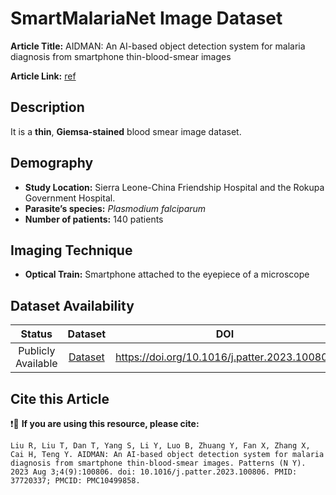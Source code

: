 # **SmartMalariaNet Image Dataset**  
**Article Title:** AIDMAN: An AI-based object detection system for malaria diagnosis from smartphone thin-blood-smear images

**Article Link:** [ref](https://www.sciencedirect.com/science/article/pii/S2666389923001617?via%3Dihub)


## **Description**
It is a **thin**, **Giemsa-stained** blood smear image dataset.


## **Demography**
+ **Study Location:** Sierra Leone-China Friendship Hospital and the Rokupa Government Hospital. 
+ **Parasite’s species:** _Plasmodium falciparum_
+ **Number of patients:** 140 patients


## **Imaging Technique**
+ **Optical Train:** Smartphone attached to the eyepiece of a microscope
  

## **Dataset Availability**
|**Status**|**Dataset**|**DOI**|
|:---:|:---:|:---:|
|Publicly Available|[Dataset](https://figshare.com/articles/dataset/Datasets_for_AIDMAN_Steps_1-3/22679839)|https://doi.org/10.1016/j.patter.2023.100806|


## **Cite this Article**

❗🛑 **If you are using this resource, please cite:**
```
Liu R, Liu T, Dan T, Yang S, Li Y, Luo B, Zhuang Y, Fan X, Zhang X, Cai H, Teng Y. AIDMAN: An AI-based object detection system for malaria diagnosis from smartphone thin-blood-smear images. Patterns (N Y). 2023 Aug 3;4(9):100806. doi: 10.1016/j.patter.2023.100806. PMID: 37720337; PMCID: PMC10499858.
```

